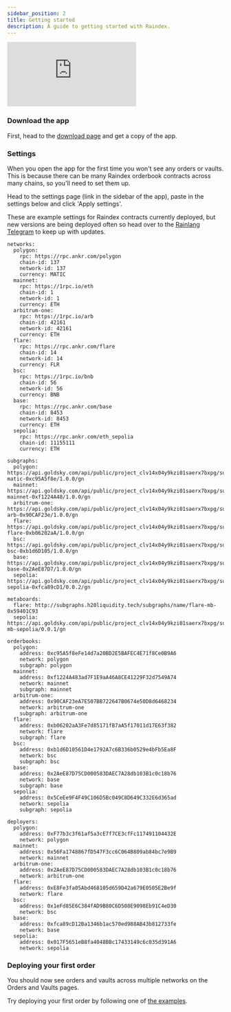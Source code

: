 ```yaml
---
sidebar_position: 2
title: Getting started
description: A guide to getting started with Raindex.
---
```


<div style={{ position: 'relative', paddingBottom: '64.63%', height: 0 }}>
    <iframe
      src="https://www.loom.com/embed/fca750f31f0a43258891cea0ddacb588?sid=60d203be-a4a0-4597-ab18-5ab43fc10516"
      frameborder="0"
      allowFullScreen
      style={{ position: 'absolute', top: 0, left: 0, width: '100%', height: '100%' }}
    ></iframe>
  </div>

### Download the app

First, head to the [download page](./1-download.md) and get a copy of the app.

### Settings

When you open the app for the first time you won't see any orders or vaults. This is because there can be many Raindex orderbook contracts across many chains, so you'll need to set them up.

Head to the settings page (link in the sidebar of the app), paste in the settings below and click 'Apply settings'.

These are example settings for Raindex contracts currently deployed, but new versions are being deployed often so head over to the [Rainlang Telegram](https://t.me/+w4mJbCT6IfI2YTU0) to keep up with updates.

```
networks:
  polygon:
    rpc: https://rpc.ankr.com/polygon
    chain-id: 137
    network-id: 137
    currency: MATIC
  mainnet:
    rpc: https://1rpc.io/eth
    chain-id: 1
    network-id: 1
    currency: ETH
  arbitrum-one:
    rpc: https://1rpc.io/arb
    chain-id: 42161
    network-id: 42161
    currency: ETH
  flare:
    rpc: https://rpc.ankr.com/flare
    chain-id: 14
    network-id: 14
    currency: FLR
  bsc:
    rpc: https://1rpc.io/bnb
    chain-id: 56
    network-id: 56
    currency: BNB
  base:
    rpc: https://rpc.ankr.com/base
    chain-id: 8453
    network-id: 8453
    currency: ETH
  sepolia:
    rpc: https://rpc.ankr.com/eth_sepolia
    chain-id: 11155111
    currency: ETH

subgraphs:
  polygon: https://api.goldsky.com/api/public/project_clv14x04y9kzi01saerx7bxpg/subgraphs/ob-matic-0xc95A5f8e/1.0.0/gn
  mainnet: https://api.goldsky.com/api/public/project_clv14x04y9kzi01saerx7bxpg/subgraphs/ob-mainnet-0xf1224A48/1.0.0/gn
  arbitrum-one: https://api.goldsky.com/api/public/project_clv14x04y9kzi01saerx7bxpg/subgraphs/ob-arb-0x90CAF23e/1.0.0/gn
  flare: https://api.goldsky.com/api/public/project_clv14x04y9kzi01saerx7bxpg/subgraphs/ob-flare-0xb06202aA/1.0.0/gn
  bsc: https://api.goldsky.com/api/public/project_clv14x04y9kzi01saerx7bxpg/subgraphs/ob-bsc-0xb1d6D105/1.0.0/gn
  base: https://api.goldsky.com/api/public/project_clv14x04y9kzi01saerx7bxpg/subgraphs/ob-base-0x2AeE87D7/1.0.0/gn
  sepolia: https://api.goldsky.com/api/public/project_clv14x04y9kzi01saerx7bxpg/subgraphs/ob-sepolia-0xfca89cD1/0.0.2/gn
  
metaboards:
  flare: http://subgraphs.h20liquidity.tech/subgraphs/name/flare-mb-0x59401C93
  sepolia: https://api.goldsky.com/api/public/project_clv14x04y9kzi01saerx7bxpg/subgraphs/test-mb-sepolia/0.0.1/gn

orderbooks:
  polygon:
    address: 0xc95A5f8eFe14d7a20BD2E5BAFEC4E71f8Ce0B9A6
    network: polygon
    subgraph: polygon
  mainnet:
    address: 0xf1224A483ad7F1E9aA46A8CE41229F32d7549A74
    network: mainnet
    subgraph: mainnet
  arbitrum-one:
    address: 0x90CAF23eA7E507BB722647B0674e50D8d6468234
    network: arbitrum-one
    subgraph: arbitrum-one
  flare:
    address: 0xb06202aA3Fe7d85171fB7aA5f17011d17E63f382
    network: flare
    subgraph: flare
  bsc:
    address: 0xb1d6D10561D4e1792A7c6B336b0529e4bFb5Ea8F
    network: bsc
    subgraph: bsc
  base:
    address: 0x2AeE87D75CD000583DAEC7A28db103B1c0c18b76
    network: base
    subgraph: base
  sepolia:
    address: 0x5CeEe9F4F49C106D5Bc049C8D649C332E6d365ad
    network: sepolia
    subgraph: sepolia

deployers:
  polygon:
    address: 0xF77b3c3f61af5a3cE7f7CE3cfFc117491104432E
    network: polygon
  mainnet:
    address: 0x56Fa1748867fD547F3cc6C064B809ab84bc7e9B9
    network: mainnet
  arbitrum-one:
    address: 0x2AeE87D75CD000583DAEC7A28db103B1c0c18b76
    network: arbitrum-one
  flare:
    address: 0xE8Fe3fa05Abd468105d659D42a679E0505E2Be9f
    network: flare
  bsc:
    address: 0x1eFd85E6C384fAD9B80C6D508E9098Eb91C4eD30
    network: bsc
  base:
    address: 0xfca89cD12Ba1346b1ac570ed988AB43b812733fe
    network: base
  sepolia:
    address: 0x017F5651eB8fa4048BBc17433149c6c035d391A6
    network: sepolia
```

### Deploying your first order

You should now see orders and vaults across multiple networks on the Orders and Vaults pages.

Try deploying your first order by following one of [the examples](./example-strats/1-examples.md).
